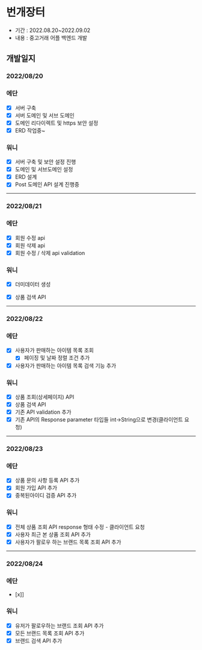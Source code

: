 # 번개장터 
+ 기간 : 2022.08.20~2022.09.02
+ 내용 : 중고거래 어플 백엔드 개발

## 개발일지
###  2022/08/20
### 에단
- [x] 서버 구축
- [x] 서버 도메인 및 서브 도메인
- [x] 도메인 리다이렉트 및 https 보안 설정
- [x] ERD 작업중~ 

### 워니
- [x] 서버 구축 및 보안 설정 진행
- [x] 도메인 및 서브도메인 설정
- [x] ERD 설계
- [x] Post 도메인 API 설계 진행중
---
###  2022/08/21
### 에단
- [x] 회원 수정 api
- [x] 회원 삭제 api
- [x] 회원 수정 / 삭제 api validation

### 워니
- [x] 더미데이터 생성
- [x] 상품 검색 API


---
###  2022/08/22
### 에단
- [x] 사용자가 판매하는 아이템 목록 조회
  - [x] 페이징 및 날짜 정렬 조건 추가
- [x] 사용자가 판매하는 아이템 목록 검색 기능 추가

### 워니
- [x] 상품 조회(상세페이지) API
- [x] 상품 검색 API
- [x] 기존 API validation 추가
- [x] 기존 API의 Response parameter 타입들 int->String으로 변경(클라이언트 요청)
---
###  2022/08/23
### 에단
- [x] 상품 문의 사항 등록 API 추가
- [x] 회원 가입 API 추가
- [x] 중복된아이디 검증 API 추가

### 워니
- [x] 전체 상품 조회 API response 형태 수정 - 클라이언트 요청
- [x] 사용자 최근 본 상품 조회 API 추가
- [x] 사용자가 팔로우 하는 브랜드 목록 조회 API 추가
---
###  2022/08/24
### 에단
- [x]]

### 워니
- [x] 유저가 팔로우하는 브랜드 조회 API 추가
- [x] 모든 브랜드 목록 조회 API 추가
- [x] 브랜드 검색 API 추가